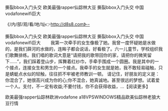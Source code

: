 撕裂bbox入门头交
欧美最强rapper仙踪林大豆
撕裂bbox入门头交
中国vodafonewifi巨大


《/内/部/观/看/地/址👉http://d8s8.com》--

撕裂bbox入门头交
欧美最强rapper仙踪林大豆
撕裂bbox入门头交
中国vodafonewifi巨大
　　我第一次牵手的女生像极了她。我曾一度怀疑她是水做的，是我们薛河的水做的，连眸子都会说话，好看极了。六一儿童节，学校组织我们歌舞排练。我们唱的歌词大意是“请把我的歌带回你的家，请把你的微笑留下……”，我们踩着登山步，挥舞着红纱巾，手牵手围成一个圆圈。我是其中的一个接点，连接女生和男生的一个接点。我牵手的女生就是她，我不敢轻易碰触，只是蜻蜓点水似的轻触，往往抓不牢被老师教训一顿。
请记住，好朋友的定义是：你混合了，她很高兴成为你的心;你不混合，她真诚地。甚至很远的梦想。试着爱一个人。支付，不一定有收益;不要付钱，你不会获得收益，...【阅读更多】





欧美最强rapper仙踪林欧洲vodafone a18VPSWINDOWS精品欧美仙踪林老狼大豆行情
